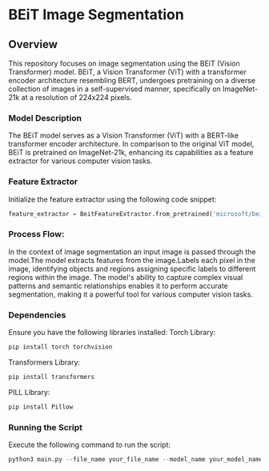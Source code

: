 # BEiT Image Segmentation

## Overview

This repository focuses on image segmentation using the BEiT (Vision Transformer) model. BEiT, a Vision Transformer (ViT) with a transformer encoder architecture resembling BERT, undergoes pretraining on a diverse collection of images in a self-supervised manner, specifically on ImageNet-21k at a resolution of 224x224 pixels.
### Model Description
The BEiT model serves as a Vision Transformer (ViT) with a BERT-like transformer encoder architecture. In comparison to the original ViT model, BEiT is pretrained on ImageNet-21k, enhancing its capabilities as a feature extractor for various computer vision tasks.

### Feature Extractor
Initialize the feature extractor using the following code snippet:
```python 
feature_extractor = BeitFeatureExtractor.from_pretrained('microsoft/beit-base-finetuned-ade-640-640')

```
### Process Flow:
In the context of image segmentation an input image is passed through the model.The model extracts features from the image.Labels each pixel in the image, identifying objects and regions assigning specific labels to different regions within the image. The model's ability to capture complex visual patterns and semantic relationships enables it to perform accurate segmentation, making it a powerful tool for various computer vision tasks.
### Dependencies
Ensure you have the following libraries installed:
Torch Library:
```bash
pip install torch torchvision

```
Transformers Library:
```bash
pip install transformers

```
PILL Library:
```bash
pip install Pillow
```
### Running the Script
Execute the following command to run the script:
```python
python3 main.py --file_name your_file_name --model_name your_model_name --feature_extractor your_feature_extractor --image_path path/to/your/image.jpg

```
